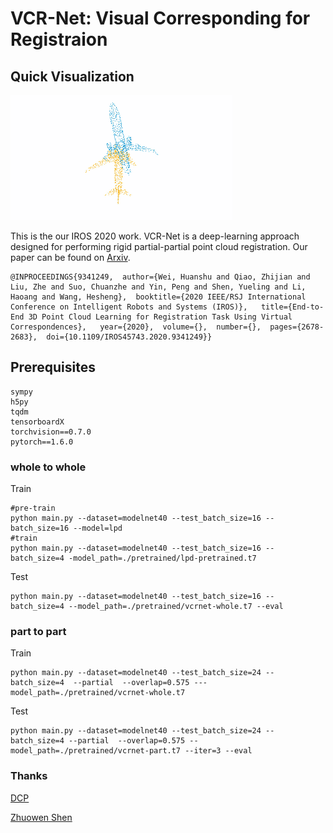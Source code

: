 # VCR-Net: Visual Corresponding for Registraion

## Quick Visualization
![](figure/reg.gif)

This is the our IROS 2020 work. VCR-Net is a deep-learning approach designed for performing rigid partial-partial point cloud registration. Our paper can be found on [Arxiv](https://arxiv.org/pdf/2011.14579.pdf).

```
@INPROCEEDINGS{9341249,  author={Wei, Huanshu and Qiao, Zhijian and Liu, Zhe and Suo, Chuanzhe and Yin, Peng and Shen, Yueling and Li, Haoang and Wang, Hesheng},  booktitle={2020 IEEE/RSJ International Conference on Intelligent Robots and Systems (IROS)},   title={End-to-End 3D Point Cloud Learning for Registration Task Using Virtual Correspondences},   year={2020},  volume={},  number={},  pages={2678-2683},  doi={10.1109/IROS45743.2020.9341249}}
```
## Prerequisites
```
sympy 
h5py 
tqdm 
tensorboardX  
torchvision==0.7.0 
pytorch==1.6.0
```

### whole to whole 
Train
```buildoutcfg
#pre-train
python main.py --dataset=modelnet40 --test_batch_size=16 --batch_size=16 --model=lpd
#train
python main.py --dataset=modelnet40 --test_batch_size=16 --batch_size=4 -model_path=./pretrained/lpd-pretrained.t7 
```
Test
```buildoutcfg
python main.py --dataset=modelnet40 --test_batch_size=16 --batch_size=4 --model_path=./pretrained/vcrnet-whole.t7 --eval
```

### part to part 
Train
```buildoutcfg
python main.py --dataset=modelnet40 --test_batch_size=24 --batch_size=4  --partial  --overlap=0.575 ---model_path=./pretrained/vcrnet-whole.t7
```
Test
```buildoutcfg
python main.py --dataset=modelnet40 --test_batch_size=24 --batch_size=4 --partial  --overlap=0.575 --model_path=./pretrained/vcrnet-part.t7 --iter=3 --eval
```



### Thanks
[DCP](https://github.com/WangYueFt/dcp.git)

[Zhuowen Shen](https://github.com/MickShen7558)
